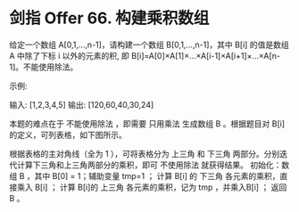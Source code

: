 # 剑指 Offer 66. 构建乘积数组
给定一个数组 A[0,1,…,n-1]，请构建一个数组 B[0,1,…,n-1]，其中 B[i] 的值是数组 A 中除了下标 i 以外的元素的积, 即 B[i]=A[0]×A[1]×…×A[i-1]×A[i+1]×…×A[n-1]。不能使用除法。

 

示例:

输入: [1,2,3,4,5]
输出: [120,60,40,30,24]

本题的难点在于 不能使用除法 ，即需要 只用乘法 生成数组 B 。根据题目对 B[i] 的定义，可列表格，如下图所示。

根据表格的主对角线（全为 1 ），可将表格分为 上三角 和 下三角 两部分。分别迭代计算下三角和上三角两部分的乘积，即可 不使用除法 就获得结果。
初始化：数组 B ，其中 B[0] = 1；辅助变量 tmp=1 ；
计算 B[i] 的 下三角 各元素的乘积，直接乘入 B[i] ；
计算 B[i]的 上三角 各元素的乘积，记为 tmp ，并乘入B[i] ；
返回 B 。
